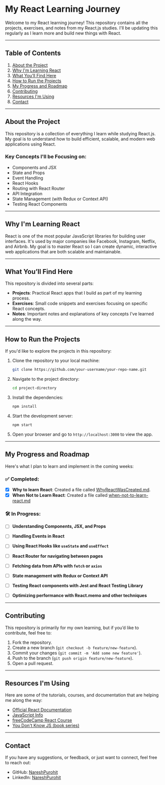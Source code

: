 # My React Learning Journey

Welcome to my React learning journey! This repository contains all the projects, exercises, and notes from my React.js studies. I'll be updating this regularly as I learn more and build new things with React.

---

## Table of Contents
1. [About the Project](#about-the-project)
2. [Why I'm Learning React](#why-im-learning-react)
3. [What You’ll Find Here](#what-youll-find-here)
4. [How to Run the Projects](#how-to-run-the-projects)
5. [My Progress and Roadmap](#my-progress-and-roadmap)
6. [Contributing](#contributing)
7. [Resources I'm Using](#resources-im-using)
8. [Contact](#contact)

---

## About the Project
This repository is a collection of everything I learn while studying React.js. My goal is to understand how to build efficient, scalable, and modern web applications using React.

### Key Concepts I'll be Focusing on:
- Components and JSX
- State and Props
- Event Handling
- React Hooks
- Routing with React Router
- API Integration
- State Management (with Redux or Context API)
- Testing React Components


---

## Why I'm Learning React
React is one of the most popular JavaScript libraries for building user interfaces. It's used by major companies like Facebook, Instagram, Netflix, and Airbnb. My goal is to master React so I can create dynamic, interactive web applications that are both scalable and maintainable.

---


## What You’ll Find Here
This repository is divided into several parts:
- **Projects**: Practical React apps that I build as part of my learning process.
- **Exercises**: Small code snippets and exercises focusing on specific React concepts.
- **Notes**: Important notes and explanations of key concepts I've learned along the way.
  
---



## How to Run the Projects
If you'd like to explore the projects in this repository:

1. Clone the repository to your local machine:
    ```bash
    git clone https://github.com/your-username/your-repo-name.git
    ```
2. Navigate to the project directory:
    ```bash
    cd project-directory
    ```
3. Install the dependencies:
    ```bash
    npm install
    ```
4. Start the development server:
    ```bash
    npm start
    ```
5. Open your browser and go to `http://localhost:3000` to view the app.

---


## My Progress and Roadmap
Here's what I plan to learn and implement in the coming weeks:


### ✅ Completed:

- [x] **Why to learn React**: Created a file called [WhyReactWasCreated.md](./WhyReactWasCreated.md.md).
- [x] **When Not to Learn React**: Created a file called [when-not-to-learn-react.md](./when-not-to-learn-react.md)

### 🛠️ In Progress:
      
- [ ] **Understanding Components, JSX, and Props**
- [ ] **Handling Events in React**
- [ ] **Using React Hooks like `useState` and `useEffect`**
- [ ] **React Router for navigating between pages**
- [ ] **Fetching data from APIs with `fetch` or `axios`**
- [ ] **State management with Redux or Context API**
- [ ] **Testing React components with Jest and React Testing Library**
- [ ] **Optimizing performance with React.memo and other techniques**

      
---


## Contributing
This repository is primarily for my own learning, but if you’d like to contribute, feel free to:
1. Fork the repository.
2. Create a new branch (`git checkout -b feature/new-feature`).
3. Commit your changes (`git commit -m 'Add some new feature'`).
4. Push to the branch (`git push origin feature/new-feature`).
5. Open a pull request.

---


## Resources I'm Using
Here are some of the tutorials, courses, and documentation that are helping me along the way:
- [Official React Documentation](https://reactjs.org/docs/getting-started.html)
- [JavaScript Info](https://javascript.info/)
- [freeCodeCamp React Course](https://www.freecodecamp.org/learn/front-end-libraries/react/)
- [You Don't Know JS (book series)](https://github.com/getify/You-Dont-Know-JS)

---

## Contact
If you have any suggestions, or feedback, or just want to connect, feel free to reach out:

- GitHub: [NareshPurohit](https://github.com/Mspurohit15)
- LinkedIn: [NareshPurohit](https://www.linkedin.com/in/naresh-purohit-%F0%9F%87%AE%F0%9F%87%B3-5130891a8/)

